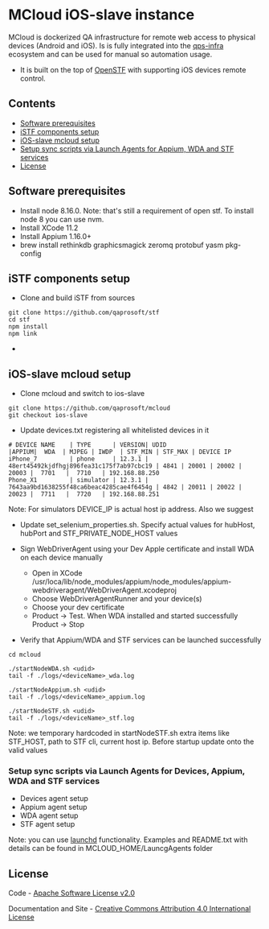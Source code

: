 MCloud iOS-slave instance
==================

MCloud is dockerized QA infrastructure for remote web access to physical devices (Android and iOS). Is is fully integrated into the [qps-infra](http://www.qps-infra.io) ecosystem and can be used for manual so automation usage.

* It is built on the top of [OpenSTF](https://github.com/openstf) with supporting iOS devices remote control.

## Contents
* [Software prerequisites](#software-prerequisites)
* [iSTF components setup](#istf-components-setup)
* [iOS-slave mcloud setup](#ios-slave-mcloud-setup)
* [Setup sync scripts via Launch Agents for Appium, WDA and STF services](#setup-sync-scripts-via-launch-agents-for-appium-wda-and-stf-services)
* [License](#license)

## Software prerequisites
* Install node 8.16.0.
  Note: that's still a requirement of open stf. To install node 8 you can use nvm.
* Install XCode 11.2
* Install Appium 1.16.0+
* brew install rethinkdb graphicsmagick zeromq protobuf yasm pkg-config

## iSTF components setup
* Clone and build iSTF from sources
```
git clone https://github.com/qaprosoft/stf
cd stf
npm install
npm link
```
* 

## iOS-slave mcloud setup
* Clone mcloud and switch to ios-slave
```
git clone https://github.com/qaprosoft/mcloud
git checkout ios-slave

```
* Update devices.txt registering all whitelisted devices in it
```
# DEVICE NAME    | TYPE      | VERSION| UDID                                     |APPIUM|  WDA  | MJPEG | IWDP  | STF_MIN | STF_MAX | DEVICE IP
iPhone_7         | phone     | 12.3.1 | 48ert45492kjdfhgj896fea31c175f7ab97cbc19 | 4841 | 20001 | 20002 | 20003 |  7701   |  7710   | 192.168.88.250
Phone_X1         | simulator | 12.3.1 | 7643aa9bd1638255f48ca6beac4285cae4f6454g | 4842 | 20011 | 20022 | 20023 |  7711   |  7720   | 192.168.88.251
```
Note: For simulators DEVICE_IP is actual host ip address. Also we suggest

* Update set_selenium_properties.sh. Specify actual values for hubHost, hubPort and STF_PRIVATE_NODE_HOST values

* Sign WebDriverAgent using your Dev Apple certificate and install WDA on each device manually
  * Open in XCode /usr/loca/lib/node_modules/appium/node_modules/appium-webdriveragent/WebDriverAgent.xcodeproj
  * Choose WebDriverAgentRunner and your device(s) 
  * Choose your dev certificate
  * Product -> Test. When WDA installed and started successfully Product -> Stop

* Verify that Appium/WDA and STF services can be launched successfully
```
cd mcloud

./startNodeWDA.sh <udid>
tail -f ./logs/<deviceName>_wda.log

./startNodeAppium.sh <udid>
tail -f ./logs/<deviceName>_appium.log

./startNodeSTF.sh <udid>
tail -f ./logs/<deviceName>_stf.log
```  

Note: we temporary hardcoded in startNodeSTF.sh extra items like STF_HOST, path to STF cli, current host ip. Before startup update onto the valid values

### Setup sync scripts via Launch Agents for Devices, Appium, WDA and STF services
  * Devices agent setup
  * Appium agent setup
  * WDA agent setup
  * STF agent setup
  
Note: you can use [launchd](https://www.launchd.info/) functionality. Examples and README.txt with details can be found in MCLOUD_HOME/LauncgAgents folder

## License
Code - [Apache Software License v2.0](http://www.apache.org/licenses/LICENSE-2.0)

Documentation and Site - [Creative Commons Attribution 4.0 International License](http://creativecommons.org/licenses/by/4.0/deed.en_US)
